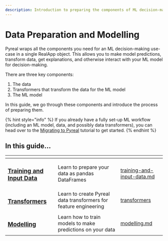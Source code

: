 ```yaml
---
description: Introduction to preparing the components of ML decision-making
---
```


# Data Preparation and Modelling

Pyreal wraps all the components you need for an  ML decision-making use-case in a single RealApp object. This allows you to make model predictions, transform data, get explanations, and otherwise interact with your ML model for decision-making.&#x20;

There are three key components:

1. The data
2. Transformers that transform the data for the ML model
3. The ML model

In this guide, we go through these components and introduce the process of preparing them.&#x20;

{% hint style="info" %}
If you already have a fully set-up ML workflow (including an ML model, data, and possibly data transformers), you can head over to the [Migrating to Pyreal](https://github.com/sibyl-dev/pyreal/blob/dev/tutorials/migrating\_to\_pyreal.ipynb) tutorial to get started.
{% endhint %}

## In this guide...

<table data-view="cards"><thead><tr><th></th><th></th><th data-hidden data-card-target data-type="content-ref"></th></tr></thead><tbody><tr><td><h3><a href="./#training-and-input-data-1">Training and Input Data</a></h3></td><td>Learn to prepare your data as pandas DataFrames</td><td><a href="training-and-input-data.md">training-and-input-data.md</a></td></tr><tr><td><h3><a href="./#transformers-1">Transformers</a></h3></td><td>Learn to create Pyreal data transformers for feature engineering </td><td><a href="transformers/">transformers</a></td></tr><tr><td><h3><a href="modelling.md">Modelling</a></h3></td><td>Learn how to train models to make predictions on your data</td><td><a href="modelling.md">modelling.md</a></td></tr></tbody></table>

